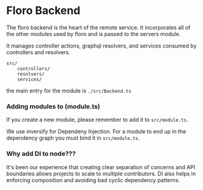 # Floro Backend


The floro backend is the heart of the remote service. It incorporates all of the other modules used by floro and is passed to the servers module.


It manages controller actions, graphql resolvers, and services consumed by controllers and resolvers.

```
src/
    controllers/
    resolvers/
    services/
```

the main entry for the module is `./src/Backend.ts`

### Adding modules to (module.ts)

If you create a new module, please remember to add it to `src/module.ts`.

We use inversify for Dependeny Injection. For a module to end up in the dependency graph you must bind it in `src/module.ts`.


### Why add DI to node???

It's been our experience that creating clear separation of concerns and API boundaries allows projects to scale to multiple contributors. DI also helps in enforcing composition and avoiding bad cyclic dependency patterns.